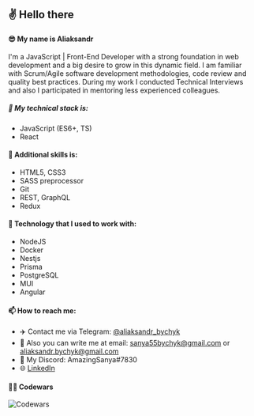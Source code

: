 ## ✌️ Hello there 

#### 😎 My name is Aliaksandr

I'm a JavaScript | Front-End Developer with a strong foundation in web development and a big desire to grow in this dynamic field. I am familiar with Scrum/Agile software development methodologies, code review and quality best practices. During my work I conducted Technical Interviews and also I participated in mentoring less experienced colleagues.

##### 🎯 My technical stack is:
* JavaScript (ES6+, TS)
* React

#### 🧩 Additional skills is: 
* HTML5, CSS3
* SASS preprocessor
* Git
* REST, GraphQL
* Redux

#### 🎨 Technology that I used to work with: 
* NodeJS
* Docker
* Nestjs
* Prisma
* PostgreSQL
* MUI
* Angular

#### 📫 How to reach me:
* :airplane: Contact me via Telegram: [@aliaksandr_bychyk](https://t.me/aliaksandr_bychyk)
* :e-mail: Also you can write me at email: sanya55bychyk@gmail.com or aliaksandr.bychyk@gmail.com
* :link: My Discord: AmazingSanya#7830
* :globe_with_meridians: [LinkedIn](https://www.linkedin.com/in/aliaksandr-bychyk)

#### 🏃‍♂️ Codewars

![Codewars](https://www.codewars.com/users/AliaksandrBychyk/badges/large)
